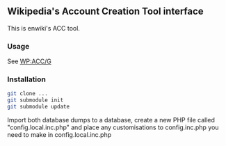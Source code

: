 ## Wikipedia's Account Creation Tool interface

This is enwiki's ACC tool.

### Usage

See [WP:ACC/G](http://enwp.org/WP:ACC/G)

### Installation

```sh
git clone ...
git submodule init
git submodule update
```


Import both database dumps to a database, create a new PHP file called "config.local.inc.php" and place any customisations to config.inc.php you need to make in config.local.inc.php
